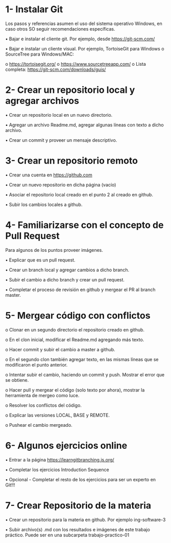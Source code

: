 # 1- Instalar Git

Los pasos y referencias asumen el uso del sistema operativo Windows, en caso
otros SO seguir recomendaciones específicas.

• Bajar e instalar el cliente git. Por ejemplo, desde https://git-scm.com/

• Bajar e instalar un cliente visual. Por ejemplo, TortoiseGit para Windows o SourceTree para Windows/MAC:

o https://tortoisegit.org/
o https://www.sourcetreeapp.com/
o Lista completa: https://git-scm.com/downloads/guis/

# 2- Crear un repositorio local y agregar archivos

• Crear un repositorio local en un nuevo directorio.

• Agregar un archivo Readme.md, agregar algunas líneas con texto a dicho
archivo.

• Crear un commit y proveer un mensaje descriptivo.

# 3- Crear un repositorio remoto

• Crear una cuenta en https://github.com

• Crear un nuevo repositorio en dicha página (vacío)

• Asociar el repositorio local creado en el punto 2 al creado en github.

• Subir los cambios locales a github.

# 4- Familiarizarse con el concepto de Pull Request
Para algunos de los puntos proveer imágenes.

• Explicar que es un pull request.

• Crear un branch local y agregar cambios a dicho branch.

• Subir el cambio a dicho branch y crear un pull request.

• Completar el proceso de revisión en github y mergear el PR al branch master.

# 5- Mergear código con conflictos

o Clonar en un segundo directorio el repositorio creado en github.

o En el clon inicial, modificar el Readme.md agregando más texto.

o Hacer commit y subir el cambio a master a github.

o En el segundo clon también agregar texto, en las mismas líneas que se modificaron el punto anterior.

o Intentar subir el cambio, haciendo un commit y push. Mostrar el error que se obtiene.

o Hacer pull y mergear el código (solo texto por ahora), mostrar la herramienta de mergeo como luce.

o Resolver los conflictos del código.

o Explicar las versiones LOCAL, BASE y REMOTE.

o Pushear el cambio mergeado.

# 6- Algunos ejercicios online

• Entrar a la página https://learngitbranching.js.org/

• Completar los ejercicios Introduction Sequence

• Opcional - Completar el resto de los ejercicios para ser un experto en Git!!!

# 7- Crear Repositorio de la materia

• Crear un repositorio para la materia en github. Por ejemplo ing-software-3

• Subir archivo(s) .md con los resultados e imágenes de este trabajo práctico.
Puede ser en una subcarpeta trabajo-practico-01